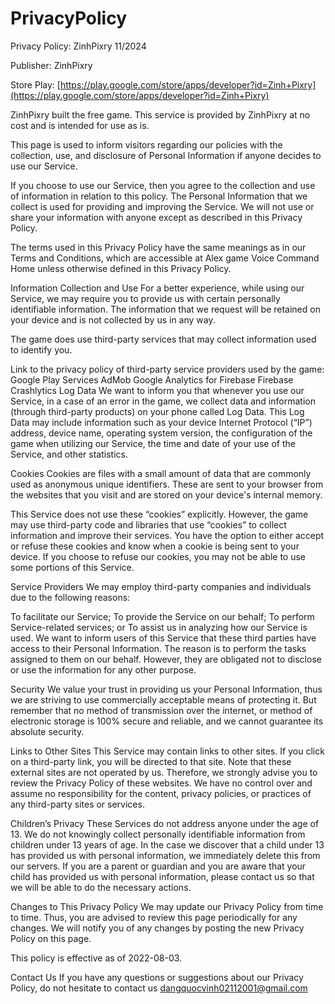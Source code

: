 # PrivacyPolicy
Privacy Policy: ZinhPixry
11/2024
 

Publisher: ZinhPixry

Store Play: [https://play.google.com/store/apps/developer?id=Zinh+Pixry](https://play.google.com/store/apps/developer?id=Zinh+Pixry)


ZinhPixry built the free game. This service is provided by ZinhPixry at no cost and is intended for use as is.

This page is used to inform visitors regarding our policies with the collection, use, and disclosure of Personal Information if anyone decides to use our Service.

If you choose to use our Service, then you agree to the collection and use of information in relation to this policy. The Personal Information that we collect is used for providing and improving the Service. We will not use or share your information with anyone except as described in this Privacy Policy.

The terms used in this Privacy Policy have the same meanings as in our Terms and Conditions, which are accessible at Alex game Voice Command Home unless otherwise defined in this Privacy Policy.

Information Collection and Use
For a better experience, while using our Service, we may require you to provide us with certain personally identifiable information. The information that we request will be retained on your device and is not collected by us in any way.

The game does use third-party services that may collect information used to identify you.

Link to the privacy policy of third-party service providers used by the game:
Google Play Services
AdMob
Google Analytics for Firebase
Firebase Crashlytics
Log Data
We want to inform you that whenever you use our Service, in a case of an error in the game, we collect data and information (through third-party products) on your phone called Log Data. This Log Data may include information such as your device Internet Protocol (“IP”) address, device name, operating system version, the configuration of the game when utilizing our Service, the time and date of your use of the Service, and other statistics.

Cookies
Cookies are files with a small amount of data that are commonly used as anonymous unique identifiers. These are sent to your browser from the websites that you visit and are stored on your device's internal memory.

This Service does not use these “cookies” explicitly. However, the game may use third-party code and libraries that use “cookies” to collect information and improve their services. You have the option to either accept or refuse these cookies and know when a cookie is being sent to your device. If you choose to refuse our cookies, you may not be able to use some portions of this Service.

Service Providers
We may employ third-party companies and individuals due to the following reasons:

To facilitate our Service;
To provide the Service on our behalf;
To perform Service-related services; or
To assist us in analyzing how our Service is used.
We want to inform users of this Service that these third parties have access to their Personal Information. The reason is to perform the tasks assigned to them on our behalf. However, they are obligated not to disclose or use the information for any other purpose.

Security
We value your trust in providing us your Personal Information, thus we are striving to use commercially acceptable means of protecting it. But remember that no method of transmission over the internet, or method of electronic storage is 100% secure and reliable, and we cannot guarantee its absolute security.

Links to Other Sites
This Service may contain links to other sites. If you click on a third-party link, you will be directed to that site. Note that these external sites are not operated by us. Therefore, we strongly advise you to review the Privacy Policy of these websites. We have no control over and assume no responsibility for the content, privacy policies, or practices of any third-party sites or services.

Children’s Privacy
These Services do not address anyone under the age of 13. We do not knowingly collect personally identifiable information from children under 13 years of age. In the case we discover that a child under 13 has provided us with personal information, we immediately delete this from our servers. If you are a parent or guardian and you are aware that your child has provided us with personal information, please contact us so that we will be able to do the necessary actions.

Changes to This Privacy Policy
We may update our Privacy Policy from time to time. Thus, you are advised to review this page periodically for any changes. We will notify you of any changes by posting the new Privacy Policy on this page.

This policy is effective as of 2022-08-03.

Contact Us
If you have any questions or suggestions about our Privacy Policy, do not hesitate to contact us dangquocvinh02112001@gmail.com
